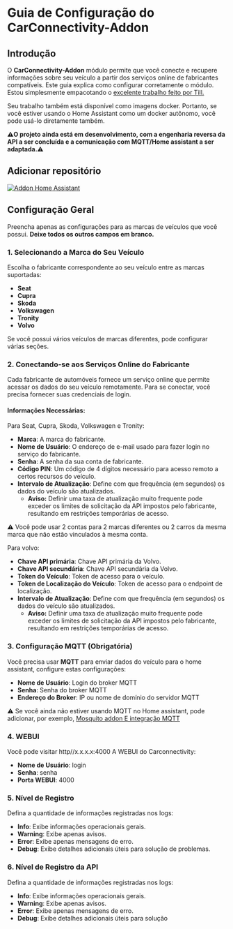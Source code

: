 # Guia de Configuração do CarConnectivity-Addon

## Introdução

O **CarConnectivity-Addon** módulo permite que você conecte e recupere informações sobre seu veículo a partir dos serviços online de fabricantes compatíveis. Este guia explica como configurar corretamente o módulo.  
Estou simplesmente empacotando o [excelente trabalho feito por Till.](https://github.com/tillsteinbach/CarConnectivity)

Seu trabalho também está disponível como imagens docker. Portanto, se você estiver usando o Home Assistant como um docker autônomo, você pode usá-lo diretamente também.

**⚠️O projeto ainda está em desenvolvimento, com a engenharia reversa da API a ser concluída e a comunicação com MQTT/Home assistant a ser adaptada.⚠️**

## Adicionar repositório

[![Addon Home Assistant](https://raw.githubusercontent.com/Pulpyyyy/carconnectivity-addon/refs/heads/main/.github/img/addon-ha.svg)](https://my.home-assistant.io/redirect/supervisor_add_addon_repository/?repository_url=https%3A%2F%2Fgithub.com%2FPulpyyyy%2Fcarconnectivity-addon)

## Configuração Geral

Preencha apenas as configurações para as marcas de veículos que você possui. **Deixe todos os outros campos em branco.**

### 1. Selecionando a Marca do Seu Veículo
Escolha o fabricante correspondente ao seu veículo entre as marcas suportadas:
- **Seat**
- **Cupra**
- **Skoda**
- **Volkswagen**
- **Tronity**
- **Volvo**

Se você possui vários veículos de marcas diferentes, pode configurar várias seções.

### 2. Conectando-se aos Serviços Online do Fabricante
Cada fabricante de automóveis fornece um serviço online que permite acessar os dados do seu veículo remotamente. Para se conectar, você precisa fornecer suas credenciais de login.

#### Informações Necessárias:
Para Seat, Cupra, Skoda, Volkswagen e Tronity:
- **Marca**: A marca do fabricante.
- **Nome de Usuário**: O endereço de e-mail usado para fazer login no serviço do fabricante.
- **Senha**: A senha da sua conta de fabricante.
- **Código PIN**: Um código de 4 dígitos necessário para acesso remoto a certos recursos do veículo.
- **Intervalo de Atualização**: Define com que frequência (em segundos) os dados do veículo são atualizados.
  - **Aviso:** Definir uma taxa de atualização muito frequente pode exceder os limites de solicitação da API impostos pelo fabricante, resultando em restrições temporárias de acesso.

⚠️ Você pode usar 2 contas para 2 marcas diferentes ou 2 carros da mesma marca que não estão vinculados à mesma conta.

Para volvo:
- **Chave API primária**: Chave API primária da Volvo.
- **Chave API secundária**: Chave API secundária da Volvo.
- **Token do Veículo**: Token de acesso para o veículo.
- **Token de Localização do Veículo**: Token de acesso para o endpoint de localização.
- **Intervalo de Atualização**: Define com que frequência (em segundos) os dados do veículo são atualizados.
  - **Aviso:** Definir uma taxa de atualização muito frequente pode exceder os limites de solicitação da API impostos pelo fabricante, resultando em restrições temporárias de acesso.
  
### 3. Configuração MQTT (Obrigatória)
Você precisa usar **MQTT** para enviar dados do veículo para o home assistant, configure estas configurações:
- **Nome de Usuário**: Login do broker MQTT
- **Senha**: Senha do broker MQTT
- **Endereço do Broker**: IP ou nome de domínio do servidor MQTT

⚠️ Se você ainda não estiver usando MQTT no Home assistant, pode adicionar, por exemplo, [Mosquito addon E integração MQTT](https://www.home-assistant.io/integrations/mqtt) 

### 4. WEBUI
Você pode visitar http//x.x.x.x:4000 A WEBUI do Carconnectivity:
- **Nome de Usuário**: login
- **Senha**: senha
- **Porta WEBUI**: 4000

### 5. Nível de Registro
Defina a quantidade de informações registradas nos logs:
- **Info**: Exibe informações operacionais gerais.
- **Warning**: Exibe apenas avisos.
- **Error**: Exibe apenas mensagens de erro.
- **Debug**: Exibe detalhes adicionais úteis para solução de problemas.

### 6. Nível de Registro da API
Defina a quantidade de informações registradas nos logs:
- **Info**: Exibe informações operacionais gerais.
- **Warning**: Exibe apenas avisos.
- **Error**: Exibe apenas mensagens de erro.
- **Debug**: Exibe detalhes adicionais úteis para solução
